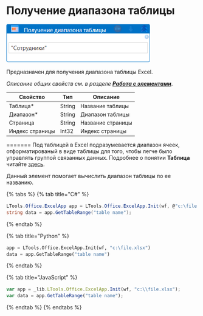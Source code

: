 # Получение диапазона таблицы

![](<../../../.gitbook/assets/Получение диапазона таблицы.png>)

Предназначен для получения диапазона таблицы Excel.

*Описание общих свойств см. в разделе [**Работа с элементами**](https://docs.primo-rpa.ru/primo-rpa/primo-studio/process/elements)*.

| Свойство        | Тип    | Описание               |
| --------------- | ------ | ---------------------- |
| Таблица\*       | String | Название таблицы       |
| Диапазон\*      | String | Диапазон таблицы       |
| Страница        | String | Название страницы      |
| Индекс страницы | Int32  | Индекс страницы        |
=======
Под таблицей в Excel подразумевается диапазон ячеек, отформатированый в виде таблицы для того, чтобы легче было управлять группой связанных данных. Подробнее о понятии **Таблица** читайте [здесь](https://support.microsoft.com/ru-ru/office/%D0%BE%D0%B1%D1%89%D0%B8%D0%B5-%D1%81%D0%B2%D0%B5%D0%B4%D0%B5%D0%BD%D0%B8%D1%8F-%D0%BE-%D1%82%D0%B0%D0%B1%D0%BB%D0%B8%D1%86%D0%B0%D1%85-excel-7ab0bb7d-3a9e-4b56-a3c9-6c94334e492c).

Данный элемент помогает вычислить диапазон таблицы по ее названию.

{% tabs %}
{% tab title="C#" %}
```csharp
LTools.Office.ExcelApp app = LTools.Office.ExcelApp.Init(wf, @"c:\file.xlsx");
string data = app.GetTableRange("table name");
```
{% endtab %}

{% tab title="Python" %}
```python
app = LTools.Office.ExcelApp.Init(wf, "c:\file.xlsx")
data = app.GetTableRange("table name")
```
{% endtab %}

{% tab title="JavaScript" %}
```javascript
var app = _lib.LTools.Office.ExcelApp.Init(wf, "c:\\file.xlsx");
var data = app.GetTableRange("table name");
```
{% endtab %}
{% endtabs %}

